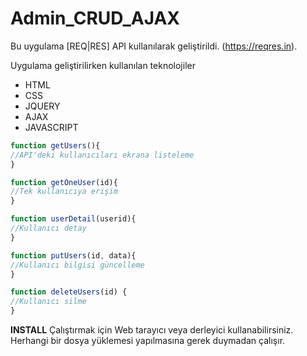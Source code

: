 # Admin_CRUD_AJAX

Bu uygulama [REQ|RES] API kullanılarak geliştirildi. (https://reqres.in).

Uygulama geliştirilirken kullanılan teknolojiler
- HTML 
- CSS
- JQUERY 
- AJAX 
- JAVASCRIPT 


```javascript
function getUsers(){
//API'deki kullanıcıları ekrana listeleme
}
```
```javascript
function getOneUser(id){
//Tek kullanıcıya erişim
}
```
```javascript
function userDetail(userid){
//Kullanıcı detay
}
```
```javascript
function putUsers(id, data){
//Kullanıcı bilgisi güncelleme
}
```
```javascript
function deleteUsers(id) {
//Kullanıcı silme
}
```

**INSTALL**
Çalıştırmak için Web tarayıcı veya derleyici kullanabilirsiniz. Herhangi bir dosya yüklemesi yapılmasına gerek duymadan çalışır.

